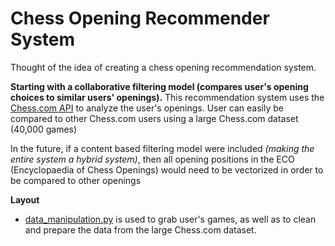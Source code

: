 # Chess Opening Recommender System
Thought of the idea of creating a chess opening recommendation system.

**Starting with a collaborative filtering model (compares user's opening choices to similar users' openings).**
This recommendation system uses the [Chess.com API](https://chesscom.readthedocs.io/en/latest/) to analyze the user's openings.
User can easily be compared to other Chess.com users using a large Chess.com dataset (40,000 games)

In the future, if a content based filtering model were included *(making the entire system a hybrid system)*, then all opening positions in the ECO (Encyclopaedia of Chess Openings) would need to be vectorized in order to be compared to other openings

**Layout**
- [data_manipulation.py]([data_manipulation.py](https://github.com/JuliustheCreator/Opening-Recommendation/blob/master/system/data_manipulation.py)) is used to grab user's games, as well as to clean and prepare the data from the large Chess.com dataset.
